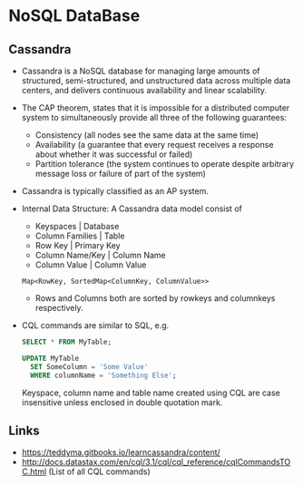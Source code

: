 # NoSQL DataBase

## Cassandra
- Cassandra is a NoSQL database for managing large amounts of structured, semi-structured, and unstructured data across multiple data centers, and delivers continuous availability and linear scalability.
- The CAP theorem, states that it is impossible for a distributed computer system to simultaneously provide all three of the following guarantees:
  - Consistency (all nodes see the same data at the same time)
  - Availability (a guarantee that every request receives a response about whether it was successful or failed)
  - Partition tolerance (the system continues to operate despite arbitrary message loss or failure of part of the system)
- Cassandra is typically classified as an AP system.
- Internal Data Structure: A Cassandra data model consist of
  - Keyspaces           | Database
  - Column Families     | Table
  - Row Key             | Primary Key
  - Column Name/Key     | Column Name
  - Column Value        | Column Value 

  ```                   
  Map<RowKey, SortedMap<ColumnKey, ColumnValue>>
  ```
  - Rows and Columns both are sorted by rowkeys and columnkeys respectively.
- CQL commands are similar to SQL, e.g.

  ```sql
  SELECT * FROM MyTable;

  UPDATE MyTable
    SET SomeColumn = 'Some Value'
    WHERE columnName = 'Something Else';
  ```
  Keyspace, column name and table name created using CQL are case insensitive unless enclosed in double quotation mark.




## Links
- https://teddyma.gitbooks.io/learncassandra/content/
- http://docs.datastax.com/en/cql/3.1/cql/cql_reference/cqlCommandsTOC.html (List of all CQL commands)
